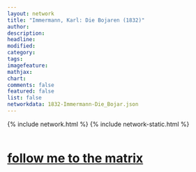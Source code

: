 ```yaml
---
layout: network
title: "Immermann, Karl: Die Bojaren (1832)"
author:
description:
headline:
modified:
category:
tags: 
imagefeature: 
mathjax: 
chart: 
comments: false
featured: false
list: false
networkdata: 1832-Immermann-Die_Bojar.json
---
```

{% include network.html %}
{% include network-static.html %}
<div class="row">
  <div class="small-5 small-centered columns"><a href="/matrix463"><h1>follow me to the matrix</h1></a>
</div>
</div>
